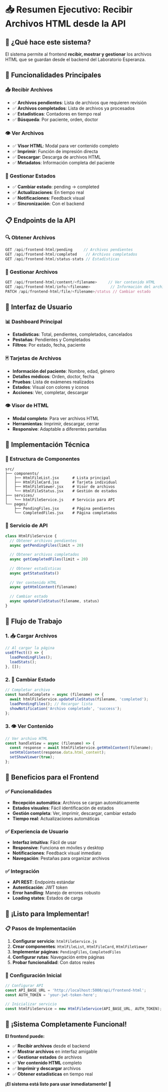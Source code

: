 # 📥 Resumen Ejecutivo: Recibir Archivos HTML desde la API

## 🎯 **¿Qué hace este sistema?**

El sistema permite al frontend **recibir, mostrar y gestionar** los archivos HTML que se guardan desde el backend del Laboratorio Esperanza.

## 🚀 **Funcionalidades Principales**

### **📥 Recibir Archivos**
- ✅ **Archivos pendientes**: Lista de archivos que requieren revisión
- ✅ **Archivos completados**: Lista de archivos ya procesados
- ✅ **Estadísticas**: Contadores en tiempo real
- ✅ **Búsqueda**: Por paciente, orden, doctor

### **👁️ Ver Archivos**
- ✅ **Visor HTML**: Modal para ver contenido completo
- ✅ **Imprimir**: Función de impresión directa
- ✅ **Descargar**: Descarga de archivos HTML
- ✅ **Metadatos**: Información completa del paciente

### **🔄 Gestionar Estados**
- ✅ **Cambiar estado**: pending → completed
- ✅ **Actualizaciones**: En tiempo real
- ✅ **Notificaciones**: Feedback visual
- ✅ **Sincronización**: Con el backend

## 📋 **Endpoints de la API**

### **🔍 Obtener Archivos**
```javascript
GET /api/frontend-html/pending     // Archivos pendientes
GET /api/frontend-html/completed    // Archivos completados
GET /api/frontend-html/status-stats // Estadísticas
```

### **📄 Gestionar Archivos**
```javascript
GET /api/frontend-html/content/<filename>     // Ver contenido HTML
GET /api/frontend-html/info/<filename>         // Información del archivo
PATCH /api/frontend-html/file/<filename>/status // Cambiar estado
```

## 🎨 **Interfaz de Usuario**

### **📊 Dashboard Principal**
- **Estadísticas**: Total, pendientes, completados, cancelados
- **Pestañas**: Pendientes y Completados
- **Filtros**: Por estado, fecha, paciente

### **🃏 Tarjetas de Archivos**
- **Información del paciente**: Nombre, edad, género
- **Detalles médicos**: Orden, doctor, fecha
- **Pruebas**: Lista de exámenes realizados
- **Estados**: Visual con colores y iconos
- **Acciones**: Ver, completar, descargar

### **👁️ Visor de HTML**
- **Modal completo**: Para ver archivos HTML
- **Herramientas**: Imprimir, descargar, cerrar
- **Responsive**: Adaptable a diferentes pantallas

## 🔧 **Implementación Técnica**

### **📁 Estructura de Componentes**
```
src/
├── components/
│   ├── HtmlFileList.jsx      # Lista principal
│   ├── HtmlFileCard.jsx      # Tarjeta individual
│   ├── HtmlFileViewer.jsx    # Visor de archivos
│   └── HtmlFileStatus.jsx    # Gestión de estados
├── services/
│   └── htmlFileService.js    # Servicio para API
└── pages/
    ├── PendingFiles.jsx      # Página pendientes
    └── CompletedFiles.jsx    # Página completados
```

### **🔌 Servicio de API**
```javascript
class HtmlFileService {
  // Obtener archivos pendientes
  async getPendingFiles(limit = 20)
  
  // Obtener archivos completados
  async getCompletedFiles(limit = 20)
  
  // Obtener estadísticas
  async getStatusStats()
  
  // Ver contenido HTML
  async getHtmlContent(filename)
  
  // Cambiar estado
  async updateFileStatus(filename, status)
}
```

## 📱 **Flujo de Trabajo**

### **1. 📥 Cargar Archivos**
```javascript
// Al cargar la página
useEffect(() => {
  loadPendingFiles();
  loadStats();
}, []);
```

### **2. 🔄 Cambiar Estado**
```javascript
// Completar archivo
const handleComplete = async (filename) => {
  await htmlFileService.updateFileStatus(filename, 'completed');
  loadPendingFiles(); // Recargar lista
  showNotification('Archivo completado', 'success');
};
```

### **3. 👁️ Ver Contenido**
```javascript
// Ver archivo HTML
const handleView = async (filename) => {
  const response = await htmlFileService.getHtmlContent(filename);
  setHtmlContent(response.data.html_content);
  setShowViewer(true);
};
```

## 🎯 **Beneficios para el Frontend**

### **✅ Funcionalidades**
- **Recepción automática**: Archivos se cargan automáticamente
- **Estados visuales**: Fácil identificación de estados
- **Gestión completa**: Ver, imprimir, descargar, cambiar estado
- **Tiempo real**: Actualizaciones automáticas

### **✅ Experiencia de Usuario**
- **Interfaz intuitiva**: Fácil de usar
- **Responsive**: Funciona en móviles y desktop
- **Notificaciones**: Feedback visual inmediato
- **Navegación**: Pestañas para organizar archivos

### **✅ Integración**
- **API REST**: Endpoints estándar
- **Autenticación**: JWT token
- **Error handling**: Manejo de errores robusto
- **Loading states**: Estados de carga

## 🚀 **¡Listo para Implementar!**

### **📋 Pasos de Implementación**
1. **Configurar servicio**: `htmlFileService.js`
2. **Crear componentes**: `HtmlFileList`, `HtmlFileCard`, `HtmlFileViewer`
3. **Implementar páginas**: `PendingFiles`, `CompletedFiles`
4. **Configurar rutas**: Navegación entre páginas
5. **Probar funcionalidad**: Con datos reales

### **🔧 Configuración Inicial**
```javascript
// Configurar API
const API_BASE_URL = 'http://localhost:5000/api/frontend-html';
const AUTH_TOKEN = 'your-jwt-token-here';

// Inicializar servicio
const htmlFileService = new HtmlFileService(API_BASE_URL, AUTH_TOKEN);
```

## 🎉 **¡Sistema Completamente Funcional!**

**El frontend puede:**
- ✅ **Recibir archivos** desde el backend
- ✅ **Mostrar archivos** en interfaz amigable
- ✅ **Gestionar estados** de archivos
- ✅ **Ver contenido HTML** completo
- ✅ **Imprimir y descargar** archivos
- ✅ **Obtener estadísticas** en tiempo real

**¡El sistema está listo para usar inmediatamente!** 🚀